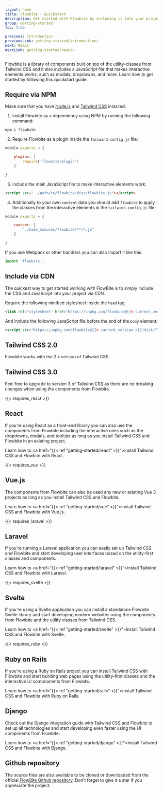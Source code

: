 ```yaml
---
layout: home
title: Flowbite - Quickstart
description: Get started with Flowbite by including it into your project using NPM or CDN
group: getting-started
toc: true

previous: Introduction
previousLink: getting-started/introduction/
next: React
nextLink: getting-started/react/
---
```


Flowbite is a library of components built on top of the utility-classes from Tailwind CSS and it also includes a JavaScript file that makes interactive elements works, such as modals, dropdowns, and more. Learn how to get started by following this quickstart guide.

## Require via NPM

Make sure that you have <a href="https://nodejs.org/en/" rel="nofollow">Node.js</a> and <a href="https://tailwindcss.com/" rel="nofollow">Tailwind CSS</a> installed. 

1. Install Flowbite as a dependency using NPM by running the following command:

```bash
npm i flowbite
```

2. Require Flowbite as a plugin inside the `tailwind.config.js` file:

```javascript
module.exports = {

    plugins: [
        require('flowbite/plugin')
    ]

}
```

3. Include the main JavaScript file to make interactive elements work:

```html
<script src="../path/to/flowbite/dist/flowbite.js"></script>
```

4. Additionally to your own `content` data you should add `flowbite` to apply the classes from the interactive elements in the `tailwind.config.js` file:

```javascript
module.exports = {

    content: [
        "./node_modules/flowbite/**/*.js"
    ]

}
```

If you use Webpack or other bundlers you can also import it like this:

```javascript
import 'flowbite';
```

## Include via CDN

The quickest way to get started working with FlowBite is to simply include the CSS and JavaScript into your project via CDN.

Require the following minified stylesheet inside the `head` tag:

```html
<link rel="stylesheet" href="https://unpkg.com/flowbite@{{< current_version >}}/dist/flowbite.min.css" />
```

And include the following JavaScript file before the end of the `body` element:

```html
<script src="https://unpkg.com/flowbite@{{< current_version >}}/dist/flowbite.js"></script>
```

## Tailwind CSS 2.0

Flowbite works with the 2.x version of Tailwind CSS.

## Tailwind CSS 3.0

Feel free to upgrade to version 3 of Tailwind CSS as there are no breaking changes when using the components from Flowbite.

<div class="mt-8 -mb-5">
  {{< requires_react >}}
</div>

## React

If you're using React as a front-end library you can also use the components from Flowbite including the interactive ones such as the dropdowns, modals, and tooltips as long as you install Tailwind CSS and Flowbite in an existing project.

Learn how to <a href="{{< ref "getting-started/react" >}}">install Tailwind CSS and Flowbite with React</a>.

<div class="mt-8 -mb-5">
  {{< requires_vue >}}
</div>

## Vue.js

The components from Flowbite can also be used any new or existing Vue 3 projects as long as you install Tailwind CSS and Flowbite.

Learn how to <a href="{{< ref "getting-started/vue" >}}">install Tailwind CSS and Flowbite with Vue.js</a>.

<div class="mt-8 -mb-5">
  {{< requires_laravel >}}
</div>

## Laravel

If you're running a Laravel application you can easily set up Tailwind CSS and Flowbite and start developing user interfaces based on the utility-first classes and components.

Learn how to <a href="{{< ref "getting-started/laravel" >}}">install Tailwind CSS and Flowbite with Laravel</a>.

<div class="mt-8 -mb-5">
  {{< requires_svelte >}}
</div>

## Svelte

If you're using a Svelte application you can install a standalone Flowbite Svelte library and start developing modern websites using the components from Flowbite and the utility classes from Tailwind CSS.

Learn how to <a href="{{< ref "getting-started/svelte" >}}">install Tailwind CSS and Flowbite with Svelte</a>.

<div class="mt-8 -mb-5">
  {{< requires_ruby >}}
</div>

## Ruby on Rails

If you're using a Ruby on Rails project you can install Tailwind CSS with Flowbite and start building web pages using the utility-first classes and the interactive UI compnonents from Flowbite.

Learn how to <a href="{{< ref "getting-started/rails" >}}">install Tailwind CSS and Flowbite with Ruby on Rails</a>.

## Django

Check out the Django integration guide with Tailwind CSS and Flowbite to set up all technologies and start developing even faster using the UI components from Flowbite.

Learn how to <a href="{{< ref "getting-started/django" >}}">install Tailwind CSS and Flowbite with Django</a>.

## Github repository

The source files are also available to be cloned or downloaded from the official <a href="https://github.com/themesberg/flowbite">FlowBite Github repository</a>. Don't forget to give it a star if you appreciate the project.
